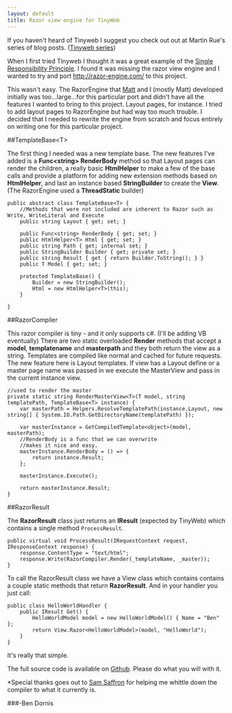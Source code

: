 ```yaml
---
layout: default
title: Razor view engine for TinyWeb
---
```


If you haven't heard of Tinyweb I suggest you check out out at Martin Rue's series of blog posts. (<a href='http://invalidcast.com/2011/05/tinyweb-series-1-getting-started'>Tinyweb series</a>)

When I first tried Tinyweb I thought it was a great example of the <a href='http://en.wikipedia.org/wiki/Single_responsibility_principle'>Single Responsibility Principle</a>. I found it was missing the razor view engine and I wanted to try and port <a href='http://razor-engine.com/'>http://razor-engine.com/</a> to this project.

This wasn't easy. The RazorEngine that <a href='http://fidelitydesign.net'>Matt</a> and I (mostly Matt) developed initially was too...large...for this particular port and didn't have all the features I wanted to bring to this project. Layout pages, for instance. I tried to add layout pages to RazorEngine but had way too much trouble. I decided that I needed to rewrite the engine from scratch and focus entirely on writing one for this particular project.

##TemplateBase&lt;T&gt;

The first thing I needed was a new template base. The new features I've added is a <strong>Func&lt;string&gt; RenderBody</strong> method so that Layout pages can render the children, a really basic <strong>HtmlHelper</strong> to make a few of the base calls and provide a platform for adding new extension methods based on <strong>HtmlHelper</strong>, and last an instance based <strong>StringBuilder</strong> to create the <strong>View</strong>. (The RazorEngine used a <strong>ThreadStatic</strong> builder)

    public abstract class TemplateBase<T> {
        //Methods that were not included are inherent to Razor such as Write, WriteLiteral and Execute
        public string Layout { get; set; }
    
        public Func<string> RenderBody { get; set; }
        public HtmlHelper<T> Html { get; set; }
        public string Path { get; internal set; }
        public StringBuilder Builder { get; private set; }
        public string Result { get { return Builder.ToString(); } }
        public T Model { get; set; }

        protected TemplateBase() {
            Builder = new StringBuilder();
            Html = new HtmlHelper<T>(this);
        }

    }

##RazorCompiler

This razor compiler is tiny - and it only supports c#. (I'll be adding VB eventually) There are two static overloaded <strong>Render</strong> methods that accept a <strong>model</strong>, <strong>templatename</strong> and <strong>masterpath</strong> and they both return the view as a string. Templates are compiled like normal and cached for future requests. The new feature here is Layout templates. If view has a Layout define or a master page name was passed in we execute the MasterView and pass in the current instance view.

    //used to render the master
    private static string RenderMasterView<T>(T model, string templatePath, TemplateBase<T> instance) {
        var masterPath = Helpers.ResolveTemplatePath(instance.Layout, new string[] { System.IO.Path.GetDirectoryName(templatePath) });
    
        var masterInstance = GetCompiledTemplate<object>(model, masterPath);
        //RenderBody is a func that we can overwrite
        //makes it nice and easy.
        masterInstance.RenderBody = () => {
            return instance.Result;
        };
    
        masterInstance.Execute();
    
        return masterInstance.Result;
    }

##RazorResult

The <strong>RazorResult</strong> class just returns an <strong>IResult</strong> (expected by TinyWeb) which contains a single method <code>ProcessResult</code>.

    public virtual void ProcessResult(IRequestContext request, IResponseContext response) {
        response.ContentType = "text/html";
        response.Write(RazorCompiler.Render(_templateName, _master));
    }

	
To call the RazorResult class we have a View class which contains contains a couple static methods that return <strong>RazorResult</strong>. And in your handler you just call: 

    public class HelloWorldHandler {
        public IResult Get() {
            HelloWorldModel model = new HelloWorldModel() { Name = "Ben" };
            return View.Razor<HelloWorldModel>(model, "HelloWorld");
        }
    }

	
It's really that simple.

The full source code is available on <a href='https://github.com/Buildstarted/Tinyweb'>Github</a>. Please do what you will with it.

*Special thanks goes out to <a href='http://samsaffron.com/'>Sam Saffron</a> for helping me whittle down the compiler to what it currently is.

###-Ben Dornis